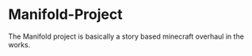 # Manifold-Project
The Manifold project is basically a story based minecraft overhaul in the works.
